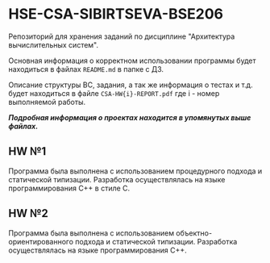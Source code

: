 # HSE-CSA-SIBIRTSEVA-BSE206
Репозиторий для хранения заданий по дисциплине "Архитектура вычислительных систем".

Основная информация о корректном использовании программы будет находиться в файлах ```README.md``` в папке с ДЗ.

Описание структуры ВС, задания, а так же информация о тестах и т.д. будет находиться в файле ```CSA-HW{i}-REPORT.pdf``` где i - номер выполняемой работы.

___Подробная информация о проектах находится в упомянутых выше файлах.___

## HW №1
Программа была выполнена с использованием процедурного подхода и статической типизации. Разработка осуществлялась на языке программирования C++ в стиле C.

## HW №2
Программа была выполнена с использованием объектно-ориентированного подхода и статической типизации. Разработка осуществлялась на языке программирования C++.

